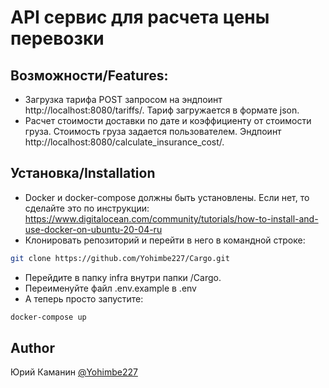 # API сервис для расчета цены перевозки

## Возможности/Features:

* Загрузка тарифа POST запросом на эндпоинт http://localhost:8080/tariffs/.
Тариф загружается в формате json. 
* Расчет стоимости доставки по дате и коэффициенту от стоимости груза. 
Стоимость груза задается пользователем. 
Эндпоинт http://localhost:8080/calculate_insurance_cost/.

## Установка/Installation
* Docker и docker-compose должны быть установлены. Если нет, то сделайте это по 
инструкции:
https://www.digitalocean.com/community/tutorials/how-to-install-and-use-docker-on-ubuntu-20-04-ru
* Клонировать репозиторий и перейти в него в командной строке:
```bash
git clone https://github.com/Yohimbe227/Cargo.git
```
* Перейдите в папку infra внутри папки /Cargo.
* Переименуйте файл .env.example в .env
* А теперь просто запустите:
```bash
docker-compose up
```
## Author
 Юрий Каманин 
 [@Yohimbe227](https://www.github.com/Yohimbe227)